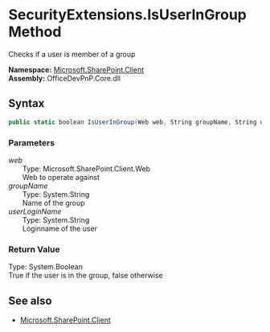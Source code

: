 # SecurityExtensions.IsUserInGroup Method  
Checks if a user is member of a group  

**Namespace:** [Microsoft.SharePoint.Client](Microsoft.SharePoint.Client.md)  
**Assembly:** OfficeDevPnP.Core.dll  
## Syntax
```C#
public static boolean IsUserInGroup(Web web, String groupName, String userLoginName)
```
### Parameters
*web*  
&emsp;&emsp;Type: Microsoft.SharePoint.Client.Web  
&emsp;&emsp;Web to operate against  
*groupName*  
&emsp;&emsp;Type: System.String  
&emsp;&emsp;Name of the group  
*userLoginName*  
&emsp;&emsp;Type: System.String  
&emsp;&emsp;Loginname of the user  
### Return Value
Type: System.Boolean  
True if the user is in the group, false otherwise

## See also
- [Microsoft.SharePoint.Client](Microsoft.SharePoint.Client.md)
